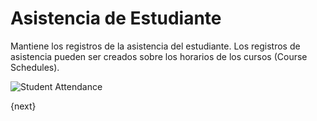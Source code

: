 # Asistencia de Estudiante

Mantiene los registros de la asistencia del estudiante. Los registros de asistencia pueden ser creados sobre los horarios de los cursos (Course Schedules).

<img class="screenshot" alt="Student Attendance" src="/assets/erpnext_docs/assets/img/education/schedule/student-attendance.png">

{next}

